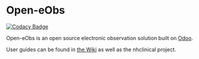 # Open-eObs
[![Codacy Badge](https://api.codacy.com/project/badge/Grade/5168b7d619c54feab1bdebc527ec1745)](https://www.codacy.com/app/BJSS/openeobs?utm_source=github.com&amp;utm_medium=referral&amp;utm_content=NeovaHealth/openeobs&amp;utm_campaign=Badge_Grade)

Open-eObs is an open source electronic observation solution built on [Odoo](https://github.com/odoo/odoo).

User guides can be found in [the Wiki](https://github.com/NeovaHealth/openeobs/wiki) as well as the nhclinical project.
